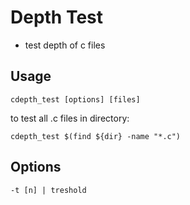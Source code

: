 # Depth Test
- test depth of c files

## Usage
```
cdepth_test [options] [files]
```

to test all .c files in directory:
```
cdepth_test $(find ${dir} -name "*.c")
```

## Options
```
-t [n] | treshold
```
